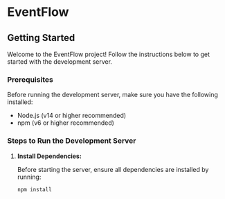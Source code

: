 # EventFlow

## Getting Started

Welcome to the EventFlow project! Follow the instructions below to get started with the development server.

### Prerequisites

Before running the development server, make sure you have the following installed:

- Node.js (v14 or higher recommended)
- npm (v6 or higher recommended)

### Steps to Run the Development Server

1. **Install Dependencies:**

   Before starting the server, ensure all dependencies are installed by running:

   ```bash
   npm install

